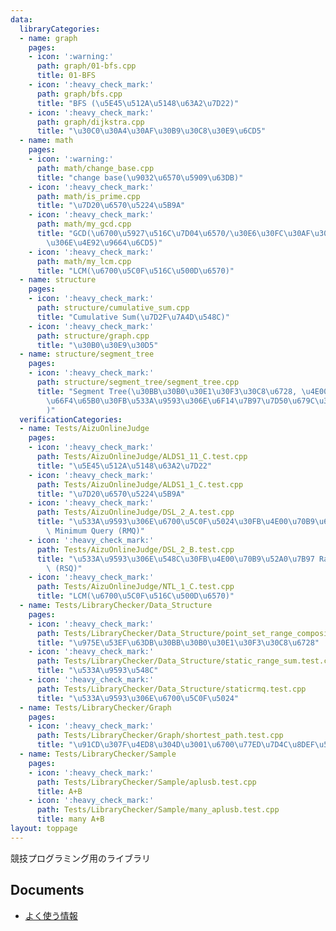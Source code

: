 ```yaml
---
data:
  libraryCategories:
  - name: graph
    pages:
    - icon: ':warning:'
      path: graph/01-bfs.cpp
      title: 01-BFS
    - icon: ':heavy_check_mark:'
      path: graph/bfs.cpp
      title: "BFS (\u5E45\u512A\u5148\u63A2\u7D22)"
    - icon: ':heavy_check_mark:'
      path: graph/dijkstra.cpp
      title: "\u30C0\u30A4\u30AF\u30B9\u30C8\u30E9\u6CD5"
  - name: math
    pages:
    - icon: ':warning:'
      path: math/change_base.cpp
      title: "change base(\u9032\u6570\u5909\u63DB)"
    - icon: ':heavy_check_mark:'
      path: math/is_prime.cpp
      title: "\u7D20\u6570\u5224\u5B9A"
    - icon: ':heavy_check_mark:'
      path: math/my_gcd.cpp
      title: "GCD(\u6700\u5927\u516C\u7D04\u6570/\u30E6\u30FC\u30AF\u30EA\u30C3\u30C9\
        \u306E\u4E92\u9664\u6CD5)"
    - icon: ':heavy_check_mark:'
      path: math/my_lcm.cpp
      title: "LCM(\u6700\u5C0F\u516C\u500D\u6570)"
  - name: structure
    pages:
    - icon: ':heavy_check_mark:'
      path: structure/cumulative_sum.cpp
      title: "Cumulative Sum(\u7D2F\u7A4D\u548C)"
    - icon: ':heavy_check_mark:'
      path: structure/graph.cpp
      title: "\u30B0\u30E9\u30D5"
  - name: structure/segment_tree
    pages:
    - icon: ':heavy_check_mark:'
      path: structure/segment_tree/segment_tree.cpp
      title: "Segment Tree(\u30BB\u30B0\u30E1\u30F3\u30C8\u6728, \u4E00\u70B9\u3092\
        \u66F4\u65B0\u30FB\u533A\u9593\u306E\u6F14\u7B97\u7D50\u679C\u3092\u53D6\u5F97\
        )"
  verificationCategories:
  - name: Tests/AizuOnlineJudge
    pages:
    - icon: ':heavy_check_mark:'
      path: Tests/AizuOnlineJudge/ALDS1_11_C.test.cpp
      title: "\u5E45\u512A\u5148\u63A2\u7D22"
    - icon: ':heavy_check_mark:'
      path: Tests/AizuOnlineJudge/ALDS1_1_C.test.cpp
      title: "\u7D20\u6570\u5224\u5B9A"
    - icon: ':heavy_check_mark:'
      path: Tests/AizuOnlineJudge/DSL_2_A.test.cpp
      title: "\u533A\u9593\u306E\u6700\u5C0F\u5024\u30FB\u4E00\u70B9\u66F4\u65B0 Range\
        \ Minimum Query (RMQ)"
    - icon: ':heavy_check_mark:'
      path: Tests/AizuOnlineJudge/DSL_2_B.test.cpp
      title: "\u533A\u9593\u306E\u548C\u30FB\u4E00\u70B9\u52A0\u7B97 Range Sum Query\
        \ (RSQ)"
    - icon: ':heavy_check_mark:'
      path: Tests/AizuOnlineJudge/NTL_1_C.test.cpp
      title: "LCM(\u6700\u5C0F\u516C\u500D\u6570)"
  - name: Tests/LibraryChecker/Data_Structure
    pages:
    - icon: ':heavy_check_mark:'
      path: Tests/LibraryChecker/Data_Structure/point_set_range_composite.test.cpp
      title: "\u975E\u53EF\u63DB\u30BB\u30B0\u30E1\u30F3\u30C8\u6728"
    - icon: ':heavy_check_mark:'
      path: Tests/LibraryChecker/Data_Structure/static_range_sum.test.cpp
      title: "\u533A\u9593\u548C"
    - icon: ':heavy_check_mark:'
      path: Tests/LibraryChecker/Data_Structure/staticrmq.test.cpp
      title: "\u533A\u9593\u306E\u6700\u5C0F\u5024"
  - name: Tests/LibraryChecker/Graph
    pages:
    - icon: ':heavy_check_mark:'
      path: Tests/LibraryChecker/Graph/shortest_path.test.cpp
      title: "\u91CD\u307F\u4ED8\u304D\u3001\u6700\u77ED\u7D4C\u8DEF\u554F\u984C"
  - name: Tests/LibraryChecker/Sample
    pages:
    - icon: ':heavy_check_mark:'
      path: Tests/LibraryChecker/Sample/aplusb.test.cpp
      title: A+B
    - icon: ':heavy_check_mark:'
      path: Tests/LibraryChecker/Sample/many_aplusb.test.cpp
      title: many A+B
layout: toppage
---
```

競技プログラミング用のライブラリ

## Documents

- [よく使う情報](/Competitive-Programming-Library/cheatsheet.html)
